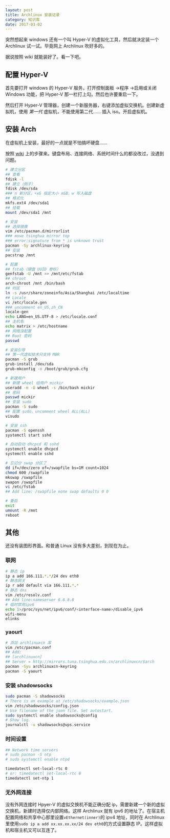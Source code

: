 ```yaml
---
layout: post
title: Archlinux 安装记录
category: 知识库
date: 2017-03-02
---
```


突然想起来 windows 还有一个叫 Hyper-V 的虚拟化工具，然后就决定装一个 Archlinux 试一试。毕竟网上 Archlinux 吹好多的。

据说按照 wiki 就能装好了。看一下吧。

## 配置 Hyper-V
首先要打开 windows 的 Hyper-V 服务，打开控制面板 ->程序 ->启用或关闭 Windows 功能，把 Hyper-V 那一栏打上勾。然后也许要重启一下。

然后打开 Hyper-V 管理器，创建一个新服务器，右键添加虚拟交换机。创建新虚拟机，使用 *第一代* 虚拟机，不能使用第二代...... 插入 iso。开启虚拟机。

## 安装 Arch
在虚拟机上安装，最好的一点就是不怕搞坏硬盘......

按照 [wiki](https://wiki.archlinux.org/index.php/Installation_guide) 上的步骤来。键盘布局、连接网络、系统时间什么的都没改过，没遇到问题。

```sh
# 建立分区
## 查看
fdisk -l
## 建立（例子）
fdisk /dev/sda
### n 新分区，+xG 指定大小 xGB，w 写入磁盘
## 格式化
mkfs.ext4 /dev/sda1
## 挂载
mount /dev/sda1 /mnt

# 安装
## 选择镜像
vim /etc/pacman.d/mirrorlist
### move tsinghua mirror top
### error:signature from * is unknown trust
pacman -Sy archlinux-keyring
## 安装
pacstrap /mnt

# 配置
## fstab（硬盘 UUID 卷标）
genfstab -U /mnt >> /mnt/etc/fstab
## chroot
arch-chroot /mnt /bin/bash
## 时区
ln -s /usr/share/zoneinfo/Asia/Shanghai /etc/localtime
## Locale
vi /etc/locale.gen
### uncomment en_US,zh_CN
locale-gen
echo LANG=en_US.UTF-8 > /etc/locale.conf
## 主机名
echo matrix > /etc/hostname
## 网络没配置
## Root 密码
passwd

# 安装引导
## 第一代虚拟技术只支持 MBR
pacman -S grub
grub-install /dev/sda
grub-mkconfig -o /boot/grub/grub.cfg

# 新建用户
## 新建 wheel 组用户 mickir
useradd -m -G wheel -s /bin/bash mickir
## 密码
passwd mickir
## 安装 sudo
pacman -S sudo
## 配置 sudo，uncomment wheel ALL(ALL)
visudo

# 安装 ssh
pacman -S openssh
systemctl start sshd

# 自动启动 dhcpcd 和 sshd
systemctl enable dhcpcd
systemctl enable sshd

# 忘记分 swap 分区了
dd if=/dev/zero of=/swapfile bs=1M count=1024
chmod 600 /swapfile
mkswap /swapfile
swapon /swapfile
vi /etc/fstab
## Add line: /swapfile none swap defaults 0 0

# 重启
exit
umount -R /mnt
reboot
```

## 其他
还没有装图形界面。和普通 Linux 没有多大差别，到现在为止。

### 联网
```sh
# 静态 ip
ip a add 166.111.*.*/24 dev eth0
# 静态网关
ip r add default via 166.111.*.*
# 静态 dns
vim /etc/resolv.conf
## Add line:nameserver 8.8.8.8
# 临时禁用ipv6
echo 1>/proc/sys/net/ipv6/conf/<interface-name>/disable_ipv6
wifi-menu
elinks
```

### yaourt
```sh
# 添加 archlinuxcn 库
vim /etc/pacman.conf
## Add:
## [archlinuxcn]
## Server = http://mirrors.tuna.tsinghua.edu.cn/archlinuxcn/$arch
pacman -Syu archlinuxcn-keyring
pacman -S yaourt
```

### 安装 shadowsocks
```sh
sudo pacman -S shadowsocks
# There is an example at /etc/shadowsocks/example.json
vim /etc/shadowsocks/config.json
# Use filename of the json file. Set autostart.
sudo systemctl enable shadowsocks@config
# Show log.
journalctl -u shadowsocks@vps.service
```

### 时间设置
```sh
## Network time servers
# sudo pacman -S ntp
# sudo systemctl enable ntpd

timedatectl set-local-rtc 0
# or: timedatectl set-local-rtc 0
timedatectl set-ntp 1
```

### 无外网连接
没有外网连接时 Hpyer-V 的虚拟交换机不能正确分配 ip，需要新建一个新的虚拟交换机，新建时选择仅内部网络。这样 Archlinux 就有 ipv6 的地址了。在宿主机配置网络和共享中心那里设置`vEthernet(inner)`的 ipv4 地址，同时在 Archlinux 里使用`sudo ip a add xx.xx.xx.xx/24 dev eth0`的方式设置静态 IP。这样虚拟机和宿主机又可以互连了。
